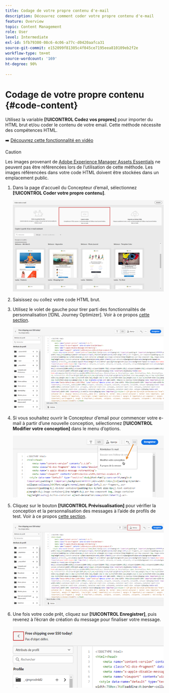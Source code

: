 ```yaml
---
title: Codage de votre propre contenu d'e-mail
description: Découvrez comment coder votre propre contenu d'e-mail
feature: Overview
topic: Content Management
role: User
level: Intermediate
exl-id: 5fb79300-08c6-4c06-a77c-d0420aafca31
source-git-commit: e152099f81305c4f045ce7195eea810109eb2f2e
workflow-type: tm+mt
source-wordcount: '169'
ht-degree: 90%

---
```


# Codage de votre propre contenu {#code-content}

Utilisez la variable **[!UICONTROL Codez vos propres]** pour importer du HTML brut et/ou coder le contenu de votre email. Cette méthode nécessite des compétences HTML.

➡️ [Découvrez cette fonctionnalité en vidéo](#video)

>[!CAUTION]
>
> Les images provenant de [Adobe Experience Manager Assets Essentials](assets-essentials.md) ne peuvent pas être référencées lors de l’utilisation de cette méthode. Les images référencées dans votre code HTML doivent être stockées dans un emplacement public.

1. Dans la page d&#39;accueil du Concepteur d’email, sélectionnez **[!UICONTROL Coder votre propre contenu]**.

   ![](assets/code-your-own.png)

1. Saisissez ou collez votre code HTML brut.

1. Utilisez le volet de gauche pour tirer parti des fonctionnalités de personnalisation [!DNL Journey Optimizer]. Voir à ce propos [cette section](../personalization/personalize.md).

   ![](assets/code-editor.png)

1. Si vous souhaitez ouvrir le Concepteur d’email pour commencer votre e-mail à partir d’une nouvelle conception, sélectionnez **[!UICONTROL Modifier votre conception]** dans le menu d’options.

   ![](assets/code-editor-change-design.png)

1. Cliquez sur le bouton **[!UICONTROL Prévisualisation]** pour vérifier la conception et la personnalisation des messages à l’aide de profils de test. Voir à ce propos [cette section](preview.md).

   ![](assets/code-editor-preview.png)

1. Une fois votre code prêt, cliquez sur **[!UICONTROL Enregistrer]**, puis revenez à l’écran de création du message pour finaliser votre message.

   ![](assets/code-editor-save.png)
